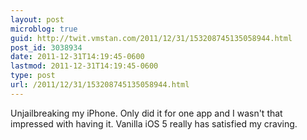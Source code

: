 ```yaml
---
layout: post
microblog: true
guid: http://twit.vmstan.com/2011/12/31/153208745135058944.html
post_id: 3038934
date: 2011-12-31T14:19:45-0600
lastmod: 2011-12-31T14:19:45-0600
type: post
url: /2011/12/31/153208745135058944.html
---
```

Unjailbreaking my iPhone. Only did it for one app and I wasn't that impressed with having it. Vanilla iOS 5 really has satisfied my craving.
